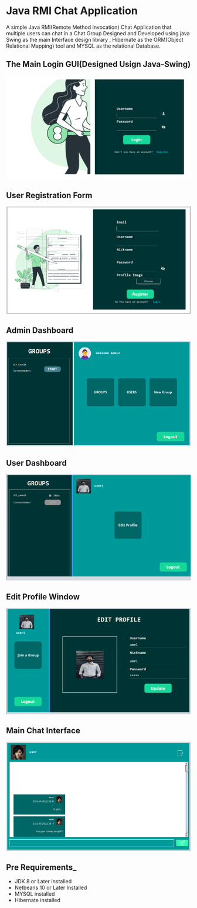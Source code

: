 # Java RMI Chat Application
A simple Java RMI(Remote Method Invocation) Chat Application that multiple users can chat in a Chat Group Designed and Developed using java Swing as the main Interface design library , Hibernate as the ORM(Object Relational Mapping) tool and MYSQL as the relational Database.

## The Main Login GUI(Designed Usign Java-Swing)

![MainGUI!](Login.PNG)

## User Registration Form

![MainGUI!](Registration.PNG)

## Admin Dashboard

![MainGUI!](Admin_Dashboard.PNG)

## User Dashboard

![MainGUI!](User_Dashboard.PNG)

## Edit Profile Window

![MainGUI!](Edit_Profile.PNG)

## Main Chat Interface

![MainGUI!](Chat_Interface.PNG)

## ____Pre Requirements_____

* JDK 8 or Later Installed
* Netbeans 10 or Later Installed
* MYSQL installed
* Hibernate installed
